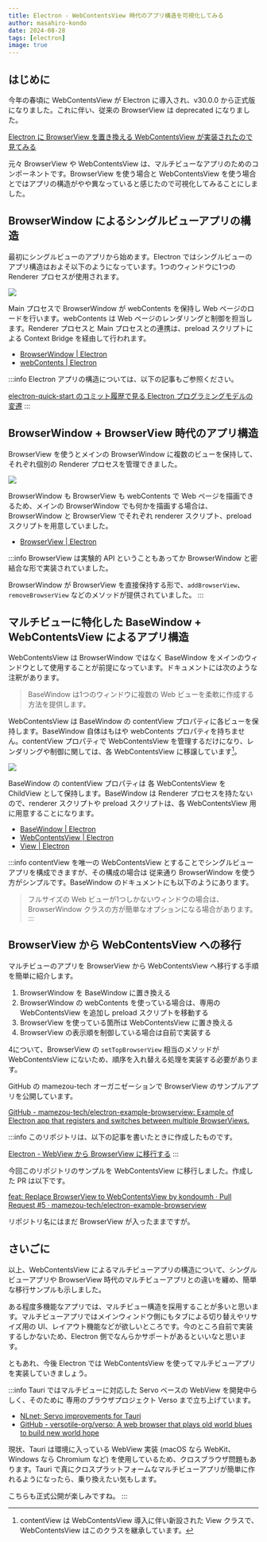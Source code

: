 ```yaml
---
title: Electron - WebContentsView 時代のアプリ構造を可視化してみる
author: masahiro-kondo
date: 2024-08-28
tags: [electron]
image: true
---
```


## はじめに
今年の春頃に WebContentsView が Electron に導入され、v30.0.0 から正式版になりました。これに伴い、従来の BrowserView は deprecated になりました。

[Electron に BrowserView を置き換える WebContentsView が実装されたので見てみる](/blogs/2024/03/06/electron-webcontentsview/)

元々 BrowserView や WebContentsView は、マルチビューなアプリのためのコンポーネントです。BrowserView を使う場合と WebContentsView を使う場合とではアプリの構造がやや異なっていると感じたので可視化してみることにしました。

## BrowserWindow によるシングルビューアプリの構造
最初にシングルビューのアプリから始めます。Electron ではシングルビューのアプリ構造はおよそ以下のようになっています。1つのウィンドウに1つの Renderer プロセスが使用されます。

![](/img/blogs/2024/0828_electron-webcontentsview-app-structure/singleview-app-structure.drawio.png)

Main プロセスで BrowserWindow が webContents を保持し Web ページのロードを行います。webContents は Web ページのレンダリングと制御を担当します。Renderer プロセスと Main プロセスとの連携は、preload スクリプトによる Context Bridge を経由して行われます。

- [BrowserWindow | Electron](https://www.electronjs.org/ja/docs/latest/api/browser-window)
-  [webContents | Electron](https://www.electronjs.org/ja/docs/latest/api/web-contents)

:::info
Electron アプリの構造については、以下の記事もご参照ください。

[electron-quick-start のコミット履歴で見る Electron プログラミングモデルの変遷](/blogs/2022/02/14/history-of-electron-quick-start/)
:::

## BrowserWindow + BrowserView 時代のアプリ構造
BrowserView を使うとメインの BrowserWindow に複数のビューを保持して、それぞれ個別の Renderer プロセスを管理できました。

![](/img/blogs/2024/0828_electron-webcontentsview-app-structure/browserview-app-structure.drawio.png)

BrowserWindow も BrowserView も webContents で Web ページを描画できるため、メインの BrowserWindow でも何かを描画する場合は、BrowserWindow と BrowserView でそれぞれ renderer スクリプト、preload スクリプトを用意していました。

- [BrowserView | Electron](https://www.electronjs.org/ja/docs/latest/api/browser-view)

:::info
BrowserView は実験的 API ということもあってか BrowserWindow と密結合な形で実装されていました。

BrowserWindow が BrowserView を直接保持する形で、`addBrowserView`、`removeBrowserView` などのメソッドが提供されていました。
:::

## マルチビューに特化した BaseWindow + WebContentsView によるアプリ構造
WebContentsView は BrowserWindow ではなく BaseWindow をメインのウィンドウとして使用することが前提になっています。ドキュメントには次のような注釈があります。

> BaseWindow は1つのウィンドウに複数の Web ビューを柔軟に作成する方法を提供します。

WebContentsView は BaseWindow の contentView プロパティに各ビューを保持します。BaseWindow 自体はもはや webContents プロパティを持ちません。contentView プロパティで WebContentsView を管理するだけになり、レンダリングや制御に関しては、各 WebContentsView に移譲しています[^1]。

[^1]: contentView は WebContentsView 導入に伴い新設された View クラスで、WebContentsView はこのクラスを継承しています。

![](/img/blogs/2024/0828_electron-webcontentsview-app-structure/webcontentsview-app-structure.drawio.png)

BaseWindow の contentView プロパティは 各 WebContentsView を ChildView として保持します。BaseWindow は Renderer プロセスを持たないので、renderer スクリプトや preload スクリプトは、各 WebContentsView 用に用意することになります。

- [BaseWindow | Electron](https://www.electronjs.org/ja/docs/latest/api/base-window)
- [WebContentsView | Electron](https://www.electronjs.org/ja/docs/latest/api/web-contents-view)
- [View | Electron](https://www.electronjs.org/ja/docs/latest/api/%E8%A1%A8%E7%A4%BA)

:::info
contentView を唯一の WebContentsView とすることでシングルビューアプリを構成できますが、その構成の場合は 従来通り BrowserWindow を使う方がシンプルです。BaseWindow のドキュメントにも以下のようにあります。

> フルサイズの Web ビューが1つしかないウィンドウの場合は、BrowserWindow クラスの方が簡単なオプションになる場合があります。
:::

## BrowserView から WebContentsView への移行
マルチビューのアプリを BrowserView から WebContentsView へ移行する手順を簡単に紹介します。

1. BrowserWindow を BaseWindow に置き換える
2. BrowserWindow の webContents を使っている場合は、専用の WebContentsView を追加し preload スクリプトを移動する
3. BrowserView を使っている箇所は WebContentsView に置き換える
4. BrowserView の表示順を制御している場合は自前で実装する

4について、BrowserView の `setTopBrowserView` 相当のメソッドが WebContentsView にないため、順序を入れ替える処理を実装する必要があります。

GitHub の mamezou-tech オーガニゼーションで BrowserView のサンプルアプリを公開しています。

[GitHub - mamezou-tech/electron-example-browserview: Example of Electron app that registers and switches between multiple BrowserViews.](https://github.com/mamezou-tech/electron-example-browserview)

:::info
このリポジトリは、以下の記事を書いたときに作成したものです。

[Electron - WebView から BrowserView に移行する](/blogs/2022/01/07/electron-browserview/)
:::

今回このリポジトリのサンプルを WebContentsView に移行しました。作成した PR は以下です。

[feat: Replace BrowserView to WebContentsView by kondoumh · Pull Request #5 · mamezou-tech/electron-example-browserview](https://github.com/mamezou-tech/electron-example-browserview/pull/5)

リポジトリ名にはまだ BrowserView が入ったままですが。

## さいごに
以上、WebContentsView によるマルチビューアプリの構造について、シングルビューアプリや BrowserView 時代のマルチビューアプリとの違いを纏め、簡単な移行サンプルも示しました。

ある程度多機能なアプリでは、マルチビュー構造を採用することが多いと思います。マルチビューアプリではメインウィンドウ側にもタブによる切り替えやリサイズ用の UI、レイアウト機能などが欲しいところです。今のところ自前で実装するしかないため、Electron 側でなんらかサポートがあるといいなと思います。

ともあれ、今後 Electron では WebContentsView を使ってマルチビューアプリを実装していきましょう。

:::info
Tauri ではマルチビューに対応した Servo ベースの WebView を開発中らしく、そのために 専用のブラウザプロジェクト Verso まで立ち上げています。

- [NLnet; Servo improvements for Tauri](https://nlnet.nl/project/Verso/)
- [GitHub - versotile-org/verso: A web browser that plays old world blues to build new world hope](https://github.com/versotile-org/verso)

現状、Tauri は環境に入っている WebView 実装 (macOS なら WebKit、Windows なら Chromium など) を使用しているため、クロスブラウザ問題もあります。Tauri で真にクロスプラットフォームなマルチビューアプリが簡単に作れるようになったら、乗り換えたい気もします。

こちらも正式公開が楽しみですね。
:::
